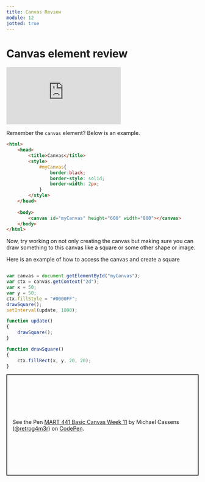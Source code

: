 ```yaml
---
title: Canvas Review
module: 12
jotted: true
---
```


# Canvas element review

<div class="embed-responsive embed-responsive-16by9"><iframe class="embed-responsive-item" src="https://www.youtube.com/embed/CdCkAN7drbE" frameborder="0" allowfullscreen></iframe></div>

Remember the `canvas` element?  Below is an example.

```html
<html>
    <head>
        <title>Canvas</title>
        <style>
            #myCanvas{
                border:black;
                border-style: solid;
                border-width: 2px;   
            }
        </style>
    </head>
   
    <body>
        <canvas id="myCanvas" height="600" width="800"></canvas>
    </body>
</html>
```

Now, try working on not only creating the canvas but making sure you can draw something to this canvas like a square or some other shape or image.

Here is an example of how to access the canvas and create a square

```js

var canvas = document.getElementById("myCanvas");
var ctx = canvas.getContext("2d");
var x = 50;
var y = 50;
ctx.fillStyle = "#0000FF";
drawSquare();
setInterval(update, 1000);

function update()
{   
    drawSquare();
}

function drawSquare()
{
    ctx.fillRect(x, y, 20, 20);
}

```

<p class="codepen" data-height="265" data-theme-id="light" data-default-tab="html,result" data-user="retrog4m3r" data-slug-hash="BaQeaLW" style="height: 265px; box-sizing: border-box; display: flex; align-items: center; justify-content: center; border: 2px solid; margin: 1em 0; padding: 1em;" data-pen-title="MART 441 Basic Canvas Week 11">
  <span>See the Pen <a href="https://codepen.io/retrog4m3r/pen/BaQeaLW">
  MART 441 Basic Canvas Week 11</a> by Michael Cassens (<a href="https://codepen.io/retrog4m3r">@retrog4m3r</a>)
  on <a href="https://codepen.io">CodePen</a>.</span>
</p>
<script async src="https://cpwebassets.codepen.io/assets/embed/ei.js"></script>